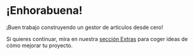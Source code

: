 # ¡Enhorabuena!

¡Buen trabajo construyendo un gestor de artículos desde cero!

Si quieres continuar, mira en nuestra [sección Extras](../extras.md) para coger ideas de cómo mejorar tu proyecto.


